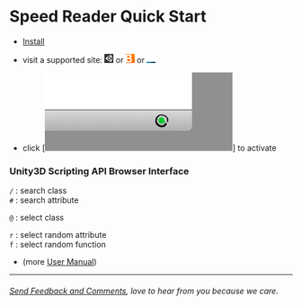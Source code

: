 Speed Reader Quick Start
========================

- [Install](http://testacoda.xfos.net:5252/sa/)

- visit a supported site:
[![unity3d](sites/unity3d.png)](http://docs.unity3d.com/Documentation/ScriptReference/index.html) or
[![bloomberg](sites/bloomberg.png)](http://www.bloomberg.com/news/economy/) or
[![underscorejs](sites/underscorejs.png)](http://underscorejs.org/)


- click [![widget](sites/widget.png)] to activate

### Unity3D Scripting API Browser Interface
  
`/` : search class  
`#` : search attribute  
  
`@` : select class  
  
`r` : select random attribute  
`f` : select random function  

- (more [User Manual](https://github.com/xfosdev/SpeedReader/blob/master/MANUAL.md))  

- - -  
  
###### *[Send Feedback and Comments](https://github.com/xfosdev/SpeedReader/issues)*, love to hear from you because we care.

